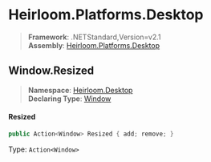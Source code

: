 # Heirloom.Platforms.Desktop

> **Framework**: .NETStandard,Version=v2.1  
> **Assembly**: [Heirloom.Platforms.Desktop][0]  

## Window.Resized

> **Namespace**: [Heirloom.Desktop][0]  
> **Declaring Type**: [Window][1]  

#### Resized

```cs
public Action<Window> Resized { add; remove; }
```

Type: `Action<Window>`

[0]: ../../../Heirloom.Platforms.Desktop.md
[1]: ../Window.md
